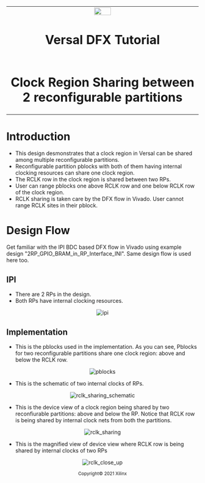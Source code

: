 ﻿<table>
 <tr>
   <td align="center"><img src="https://github.com/Xilinx/Image-Collateral/blob/main/xilinx-logo.png?raw=true" width="30%"/><h1>Versal DFX Tutorial</h1>
   </td>
 </tr>
 <tr>
 <td align="center"><h1>Clock Region Sharing between 2 reconfigurable partitions</h1>
 </td>
 </tr>
</table>

# Introduction

- This design desmonstrates that a clock region in Versal can be shared among multiple reconfigurable partitions. 
- Reconfigurable partition pblocks with both of them having internal clocking resources can share one clock region. 
- The RCLK row in the clock region is shared between two RPs. 
- User can range pblocks one above RCLK row and one below RCLK row of the clock region.
- RCLK sharing is taken care by the DFX flow in Vivado. User cannot range RCLK sites in their pblock.

# Design Flow

Get familiar with the IPI BDC based DFX flow in Vivado using example design "2RP_GPIO_BRAM_in_RP_Interface_INI". Same design flow is used here too.

## IPI 

- There are 2 RPs in the design.
- Both RPs have internal clocking resources.


<p align="center">
  <img src="./images/ipi.png?raw=true" alt="ipi"/>
</p>

## Implementation 

- This is the pblocks used in the implementation. As you can see, Pblocks for two reconfigurable partitions share one clock region: above and below the RCLK row.

<p align="center">
  <img src="./images/pblocks.png?raw=true" alt="pblocks"/>
</p>

- This is the schematic of two internal clocks of RPs.

<p align="center">
  <img src="./images/rclk_sharing_schematic.PNG?raw=true" alt="rclk_sharing_schematic"/>
</p>

-  This is the device view of a clock region being shared by two reconfiurable partitions: above and below the RP. Notice that RCLK row is being shared by internal clock nets from both the partitions.

<p align="center">
  <img src="./images/rclk_sharing.PNG?raw=true" alt="rclk_sharing"/>
</p>

- This is the magnified view of device view where RCLK row is being shared by internal clocks of two RPs

<p align="center">
  <img src="./images/rclk_close_up.PNG?raw=true" alt="rclk_close_up"/>
</p>

<p align="center"><sup>Copyright&copy; 2021 Xilinx</sup></p>
